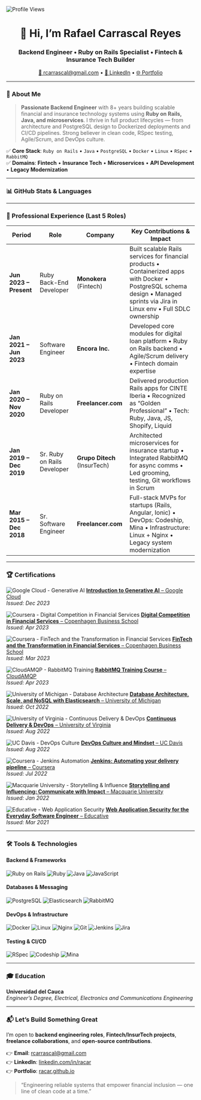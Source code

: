 <!-- PROFILE VIEWS -->
![Profile Views](https://komarev.com/ghpvc/?username=racar&label=Profile%20Views&color=0e75b6&style=flat)

<h1 align="center">👋 Hi, I’m Rafael Carrascal Reyes</h1>
<h3 align="center">Backend Engineer • Ruby on Rails Specialist • Fintech & Insurance Tech Builder</h3>

<p align="center">
  <a href="mailto:rcarrascal@gmail.com">📨 rcarrascal@gmail.com</a> •
  <a href="https://linkedin.com/in/racar" target="_blank">🔗 LinkedIn</a> •
  <a href="https://racar.github.io" target="_blank">🌐 Portfolio</a>
</p>

---

### 🚀 About Me

> **Passionate Backend Engineer** with 8+ years building scalable financial and insurance technology systems using **Ruby on Rails, Java, and microservices**. I thrive in full product lifecycles — from architecture and PostgreSQL design to Dockerized deployments and CI/CD pipelines. Strong believer in clean code, RSpec testing, Agile/Scrum, and DevOps culture.

✅ **Core Stack**: `Ruby on Rails` • `Java` • `PostgreSQL` • `Docker` • `Linux` • `RSpec` • `RabbitMQ`  
✅ **Domains**: **Fintech** • **Insurance Tech** • **Microservices** • **API Development** • **Legacy Modernization**

---

### 📊 GitHub Stats & Languages

<!--STATS_PLACEHOLDER-->
<!-- This section is auto-generated by GitHub Actions. Do not edit manually. -->
---

### 💼 Professional Experience (Last 5 Roles)

| Period          | Role                          | Company           | Key Contributions & Impact |
|-----------------|-------------------------------|-------------------|-----------------------------|
| **Jun 2023 – Present** | Ruby Back-End Developer       | **Monokera** (Fintech) | Built scalable Rails services for financial products • Containerized apps with Docker • PostgreSQL schema design • Managed sprints via Jira in Linux env • Full SDLC ownership |
| **Jan 2021 – Jun 2023** | Software Engineer             | **Encora Inc.**   | Developed core modules for digital loan platform • Ruby on Rails backend • Agile/Scrum delivery • Fintech domain expertise |
| **Jan 2020 – Nov 2020** | Ruby on Rails Developer       | **Freelancer.com**| Delivered production Rails apps for CINTE Iberia • Recognized as “Golden Professional” • Tech: Ruby, Java, JS, Shopify, Liquid |
| **Jan 2019 – Dec 2019** | Sr. Ruby on Rails Developer   | **Grupo Ditech** (InsurTech) | Architected microservices for insurance startup • Integrated RabbitMQ for async comms • Led grooming, testing, Git workflows in Scrum |
| **Mar 2015 – Dec 2018** | Sr. Software Engineer         | **Freelancer.com**| Full-stack MVPs for startups (Rails, Angular, Ionic) • DevOps: Codeship, Mina • Infrastructure: Linux + Nginx • Legacy system modernization |

---

### 🏆 Certifications

![Google Cloud - Generative AI](https://img.shields.io/badge/Google%20Cloud-4285F5?style=for-the-badge&logo=google-cloud&logoColor=white)
[**Introduction to Generative AI** – Google Cloud](https://www.credential.net/9352CUPXEE3PL)  
*Issued: Dec 2023*

![Coursera - Digital Competition in Financial Services](https://img.shields.io/badge/Coursera-FF6B35?style=for-the-badge&logo=coursera&logoColor=white)
[**Digital Competition in Financial Services** – Copenhagen Business School](https://www.credential.net/U2CRVCJ3KVBT)  
*Issued: Apr 2023*

![Coursera - FinTech and the Transformation in Financial Services](https://img.shields.io/badge/Coursera-FF6B35?style=for-the-badge&logo=coursera&logoColor=white)
[**FinTech and the Transformation in Financial Services** – Copenhagen Business School](https://www.credential.net/5S6BJSBWQ97)  
*Issued: Mar 2023*

![CloudAMQP - RabbitMQ Training](https://img.shields.io/badge/CloudAMQP-4A90E2?style=for-the-badge&logo=cloudamqp&logoColor=white)
[**RabbitMQ Training Course** – CloudAMQP](https://www.credential.net/3H1ZP72NSV9)  
*Issued: Apr 2023*

![University of Michigan - Database Architecture](https://img.shields.io/badge/University%20of%20Michigan-0077B5?style=for-the-badge&logo=university-of-michigan&logoColor=white)
[**Database Architecture, Scale, and NoSQL with Elasticsearch** – University of Michigan](https://www.credential.net/QDQYGGCLNKK)  
*Issued: Oct 2022*

![University of Virginia - Continuous Delivery & DevOps](https://img.shields.io/badge/University%20of%20Virginia-24589C?style=for-the-badge&logo=university-of-virginia&logoColor=white)
[**Continuous Delivery & DevOps** – University of Virginia](https://www.credential.net/3Z3YPPUGDS9J)  
*Issued: Aug 2022*

![UC Davis - DevOps Culture](https://img.shields.io/badge/UC%20Davis-4A90E2?style=for-the-badge&logo=uc-davis&logoColor=white)
[**DevOps Culture and Mindset** – UC Davis](https://www.credential.net/UWFOQFT2NSV9)  
*Issued: Aug 2022*

![Coursera - Jenkins Automation](https://img.shields.io/badge/Coursera-FF6B35?style=for-the-badge&logo=coursera&logoColor=white)
[**Jenkins: Automating your delivery pipeline** – Coursera](https://www.credential.net/6VKSIJK3NATQ)  
*Issued: Jul 2022*

![Macquarie University - Storytelling & Influence](https://img.shields.io/badge/Macquarie%20University-000000?style=for-the-badge&logo=macquarie-university&logoColor=white)
[**Storytelling and Influencing: Communicate with Impact** – Macquarie University](https://www.credential.net/ZLCKQM74ENU)  
*Issued: Jan 2022*

![Educative - Web Application Security](https://img.shields.io/badge/Educative-FF6B35?style=for-the-badge&logo=educative&logoColor=white)
[**Web Application Security for the Everyday Software Engineer** – Educative](https://www.credential.net/WhNDGTYPS4w-AWwumR81KJEY3BPFk)  
*Issued: Mar 2021*

---

### 🛠️ Tools & Technologies

#### Backend & Frameworks
![Ruby on Rails](https://img.shields.io/badge/Ruby_on_Rails-CC0000?style=for-the-badge&logo=ruby-on-rails&logoColor=white)
![Ruby](https://img.shields.io/badge/Ruby-CC342D?style=for-the-badge&logo=ruby&logoColor=white)
![Java](https://img.shields.io/badge/Java-ED8B00?style=for-the-badge&logo=openjdk&logoColor=white)
![JavaScript](https://img.shields.io/badge/JavaScript-F7DF1E?style=for-the-badge&logo=javascript&logoColor=black)

#### Databases & Messaging
![PostgreSQL](https://img.shields.io/badge/PostgreSQL-316192?style=for-the-badge&logo=postgresql&logoColor=white)
![Elasticsearch](https://img.shields.io/badge/Elasticsearch-005571?style=for-the-badge&logo=elasticsearch&logoColor=white)
![RabbitMQ](https://img.shields.io/badge/RabbitMQ-FF6600?style=for-the-badge&logo=rabbitmq&logoColor=white)

#### DevOps & Infrastructure
![Docker](https://img.shields.io/badge/Docker-2496ED?style=for-the-badge&logo=docker&logoColor=white)
![Linux](https://img.shields.io/badge/Linux-FCC624?style=for-the-badge&logo=linux&logoColor=black)
![Nginx](https://img.shields.io/badge/Nginx-009639?style=for-the-badge&logo=nginx&logoColor=white)
![Git](https://img.shields.io/badge/Git-F05032?style=for-the-badge&logo=git&logoColor=white)
![Jenkins](https://img.shields.io/badge/Jenkins-D24939?style=for-the-badge&logo=jenkins&logoColor=white)
![Jira](https://img.shields.io/badge/Jira-0052CC?style=for-the-badge&logo=jira&logoColor=white)

#### Testing & CI/CD
![RSpec](https://img.shields.io/badge/RSpec-DC322F?style=for-the-badge&logo=ruby&logoColor=white)
![Codeship](https://img.shields.io/badge/Codeship-3E2671?style=for-the-badge&logo=codeship&logoColor=white)
![Mina](https://img.shields.io/badge/Mina-000000?style=for-the-badge&logo=linux&logoColor=white)

---

### 🎓 Education

**Universidad del Cauca**  
*Engineer’s Degree, Electrical, Electronics and Communications Engineering*

---

### 📬 Let’s Build Something Great

I’m open to **backend engineering roles**, **Fintech/InsurTech projects**, **freelance collaborations**, and **open-source contributions**.

👉 **Email**: [rcarrascal@gmail.com](mailto:rcarrascal@gmail.com)  
👉 **LinkedIn**: [linkedin.com/in/racar](https://linkedin.com/in/racar)  
👉 **Portfolio**: [racar.github.io](https://racar.github.io)

> “Engineering reliable systems that empower financial inclusion — one line of clean code at a time.”